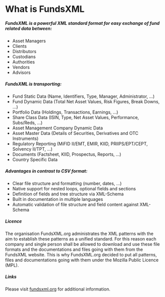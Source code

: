 # What is FundsXML

##### FundsXML is a powerful XML standard format for easy exchange of fund related data between:

- Asset Managers
- Clients
- Distributors
- Custodians
- Authorities
- Vendors
- Advisors



##### FundsXML is transporting:

- Fund Static Data (Name, Identifiers, Type, Manager, Administrator, …)
- Fund Dynamic Data (Total Net Asset Values, Risk Figures, Break Downs, …)
- Portfolio Data (Holdings, Transactions, Earnings, …)
- Share Class Data (ISIN, Type, Net Asset Values, Performance, Subs/Reds, …)
- Asset Management Company Dynamic Data
- Asset Master Data (Details of Securities, Derivatives and OTC Instruments)
- Regulatory Reporting (MiFID II/EMT, EMIR, KIID, PRIIPS/EPT/CEPT, Solvency II/TPT, …)
- Documents (Factsheet, KIID, Prospectus, Reports, …)
- Country Specific Data



##### Advantages in contrast to CSV format:

- Clear file structure and formatting (number, dates, …)
- Native support for nested loops, optional fields and sections
- Definition of fields and tree structure via XML-Schema
- Built in documentation in multiple languages
- Automatic validation of file structure and field content against XML-Schema



##### Licence

The organisation FundsXML.org administrates the XML patterns with the aim to establish these patterns as a unified standard. For this reason each company and single person shall be allowed to download and use these file formats and the documentations and files going with them from the FundsXML website. This is why FundsXML.org decided to put all patterns, files and documentations going with them under the Mozilla Public Licence (MPL).



##### Links

Please visit [fundsxml.org](http://www.fundsxml.org/) for additional information.